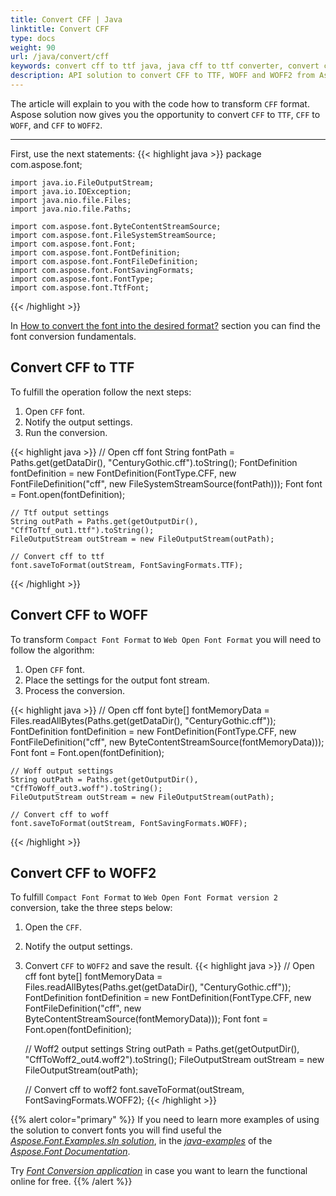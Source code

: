 ```yaml
---
title: Convert CFF | Java
linktitle: Convert CFF
type: docs
weight: 90
url: /java/convert/cff
keywords: convert cff to ttf java, java cff to ttf converter, convert compact font format
description: API solution to convert CFF to TTF, WOFF and WOFF2 from Aspose.Font for Java. Here you will find code examples of CFF conversion.
---
```


The article will explain to you with the code how to transform `CFF` format. Aspose solution now gives you the opportunity to convert `CFF` to `TTF`, `CFF` to `WOFF`, and `CFF` to `WOFF2`.
____

First, use the next statements:
{{< highlight java >}} 
    package com.aspose.font;

    import java.io.FileOutputStream;
    import java.io.IOException;
    import java.nio.file.Files;
    import java.nio.file.Paths;

    import com.aspose.font.ByteContentStreamSource;
    import com.aspose.font.FileSystemStreamSource;
    import com.aspose.font.Font;
    import com.aspose.font.FontDefinition;
    import com.aspose.font.FontFileDefinition;
    import com.aspose.font.FontSavingFormats;
    import com.aspose.font.FontType;
    import com.aspose.font.TtfFont;
{{< /highlight >}}

In [How to convert the font into the desired format?](https://docs.aspose.com//font/java/convert/#how-to-convert-the-font-into-the-desired-format) section you can find the font conversion fundamentals.

## Convert CFF to TTF

To fulfill the operation follow the next steps:

1. Open `CFF` font.
2. Notify the output settings.
3. Run the conversion.

{{< highlight java >}} 
    // Open cff font
    String fontPath = Paths.get(getDataDir(), "CenturyGothic.cff").toString();
    FontDefinition fontDefinition = new FontDefinition(FontType.CFF, new FontFileDefinition("cff", new FileSystemStreamSource(fontPath)));
    Font font = Font.open(fontDefinition);

    // Ttf output settings
    String outPath = Paths.get(getOutputDir(), "CffToTtf_out1.ttf").toString();
    FileOutputStream outStream = new FileOutputStream(outPath);

    // Convert cff to ttf
    font.saveToFormat(outStream, FontSavingFormats.TTF);
{{< /highlight >}}


## Convert CFF to WOFF

To transform `Compact Font Format` to `Web Open Font Format` you will need to follow the algorithm:

1. Open `CFF` font.
2. Place the settings for the output font stream.
3. Process the conversion.

{{< highlight java >}} 
    // Open cff font
    byte[] fontMemoryData = Files.readAllBytes(Paths.get(getDataDir(), "CenturyGothic.cff"));
    FontDefinition fontDefinition = new FontDefinition(FontType.CFF, new FontFileDefinition("cff", new ByteContentStreamSource(fontMemoryData)));
    Font font = Font.open(fontDefinition);

    // Woff output settings
    String outPath = Paths.get(getOutputDir(), "CffToWoff_out3.woff").toString();
    FileOutputStream outStream = new FileOutputStream(outPath);

    // Convert cff to woff
    font.saveToFormat(outStream, FontSavingFormats.WOFF);
{{< /highlight >}}


## Convert CFF to WOFF2

To fulfill `Compact Font Format` to `Web Open Font Format version 2` conversion, take the three steps below:

1. Open the `CFF`.
2. Notify the output settings.
3. Convert `CFF` to `WOFF2` and save the result.
{{< highlight java >}} 
    // Open cff font
    byte[] fontMemoryData = Files.readAllBytes(Paths.get(getDataDir(), "CenturyGothic.cff"));
    FontDefinition fontDefinition = new FontDefinition(FontType.CFF, new FontFileDefinition("cff", new ByteContentStreamSource(fontMemoryData)));
    Font font = Font.open(fontDefinition);

    // Woff2 output settings
    String outPath = Paths.get(getOutputDir(), "CffToWoff2_out4.woff2").toString();
    FileOutputStream outStream = new FileOutputStream(outPath);

    // Convert cff to woff2
    font.saveToFormat(outStream, FontSavingFormats.WOFF2);
{{< /highlight >}}


{{% alert color="primary" %}}
If you need to learn more examples of using the solution to convert fonts you will find useful the [*Aspose.Font.Examples.sln solution*](https://github.com/aspose-font/Aspose.Font-Documentation/tree/master/java-examples/src/main/java/com/aspose/font/examples/convertfont), in the [*java-examples*](https://github.com/aspose-font/Aspose.Font-Documentation/tree/master/java-examples/src/main/java/com/aspose/font/examples) of the [*Aspose.Font Documentation*](https://github.com/aspose-font/Aspose.Font-Documentation).


Try [*Font Conversion application*](https://products.aspose.app/font/conversion) in case you want to learn the functional online for free.
{{% /alert %}}